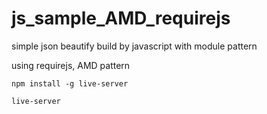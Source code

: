 # js_sample_AMD_requirejs
simple json beautify build by javascript with module pattern

using requirejs, AMD pattern

```
npm install -g live-server
```

```
live-server
```
